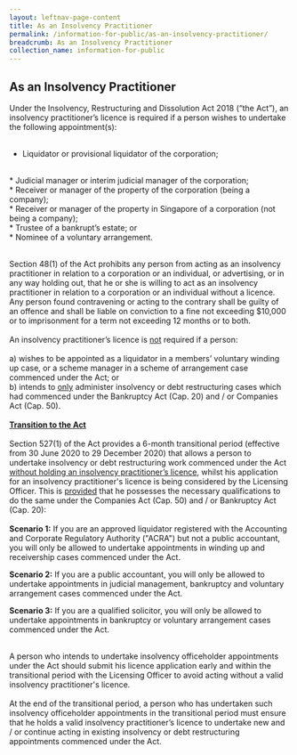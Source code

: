 ```yaml
---
layout: leftnav-page-content
title: As an Insolvency Practitioner
permalink: /information-for-public/as-an-insolvency-practitioner/
breadcrumb: As an Insolvency Practitioner
collection_name: information-for-public
---
```

**As an Insolvency Practitioner** <br>
---
Under the Insolvency, Restructuring and Dissolution Act 2018 (“the Act”), an insolvency practitioner’s licence is required if a person wishes to undertake the following appointment(s):
<br><br> 
* Liquidator or provisional liquidator of the corporation;
<br>
* Judicial manager or interim judicial manager of the corporation;
<br>
* Receiver or manager of the property of the corporation (being a company);
<br>
* Receiver or manager of the property in Singapore of a corporation (not being a company);
<br>
* Trustee of a bankrupt’s estate; or
<br>
* Nominee of a voluntary arrangement. 
<br><br>

Section 48(1) of the Act prohibits any person from acting as an insolvency practitioner in relation to a corporation or an individual, or advertising, or in any way holding out, that he or she is willing to act as an insolvency practitioner in relation to a corporation or an individual without a licence. Any person found contravening or acting to the contrary shall be guilty of an offence and shall be liable on conviction to a fine not exceeding $10,000 or to imprisonment for a term not exceeding 12 months or to both.
<br><br>
An insolvency practitioner’s licence is <u>not</u> required if a person:
<br><br>
a) wishes to be appointed as a liquidator in a members’ voluntary winding up case, or a scheme manager in a scheme of arrangement case commenced under the Act; or
<br>
b) intends to <u>only</u> administer insolvency or debt restructuring cases which had commenced under the Bankruptcy Act (Cap. 20) and / or Companies Act (Cap. 50).
<br><br>
**<u>Transition to the Act</u>**
<br><br>
Section 527(1) of the Act provides a 6-month transitional period (effective from  30 June 2020 to 29 December 2020) that allows a person to undertake insolvency or debt restructuring work commenced under the Act <u>without holding an insolvency practitioner’s licence</u>, whilst his application for an insolvency practitioner's licence is being considered by the Licensing Officer. This is <u>provided</u> that he possesses the necessary qualifications to do the same under the Companies Act (Cap. 50) and / or Bankruptcy Act (Cap. 20):
<br><br>
**Scenario 1:** If you are an approved liquidator registered with the Accounting and Corporate Regulatory Authority ("ACRA") but not a public accountant, you will only be allowed to undertake appointments in winding up and receivership cases commenced under the Act.
<br>
 
**Scenario 2:** If you are a public accountant, you will only be allowed to undertake appointments in judicial management, bankruptcy and voluntary arrangement cases commenced under the Act.
<br> 

**Scenario 3:** If you are a qualified solicitor, you will only be allowed to undertake appointments in bankruptcy or voluntary arrangement cases commenced under the Act.
<br><br>

A person who intends to undertake insolvency officeholder appointments under the Act should submit his licence application early and within the transitional period with the Licensing Officer to avoid acting without a valid insolvency practitioner's licence.
<br><br>
At the end of the transitional period, a person who has undertaken such insolvency officeholder appointments in the transitional period must ensure that he holds a valid insolvency practitioner’s licence to undertake new and / or continue acting in existing insolvency or debt restructuring appointments commenced under the Act.
<br>
 


